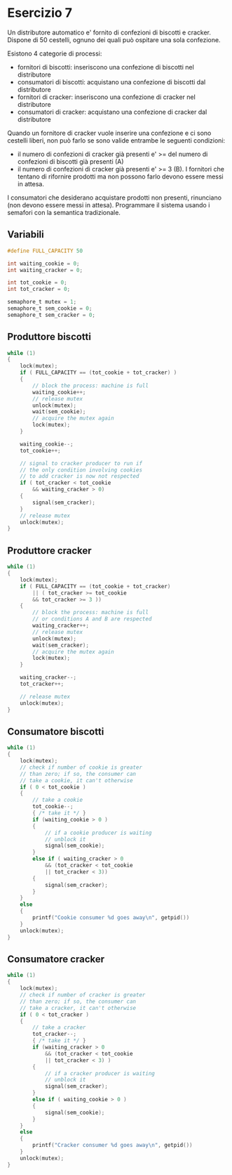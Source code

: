 # Esercizio 7

Un distributore automatico e' fornito di confezioni di biscotti e
cracker. Dispone di 50 cestelli, ognuno dei quali può ospitare una
sola confezione.

Esistono 4 categorie di processi:
- fornitori di biscotti: inseriscono una confezione di biscotti nel
distributore
- consumatori di biscotti: acquistano una confezione di biscotti dal
distributore
- fornitori di cracker: inseriscono una confezione di cracker nel
distributore
- consumatori di cracker: acquistano una confezione di cracker dal
distributore

Quando un fornitore di cracker vuole inserire una confezione e ci
sono cestelli liberi, non può farlo se sono valide entrambe le
seguenti condizioni:
- il numero di confezioni di cracker già presenti e' >= del numero
di confezioni di biscotti già presenti (A)
- il numero di confezioni di cracker già presenti e' >= 3 (B).
I fornitori che tentano di rifornire prodotti ma non possono farlo
devono essere messi in attesa.

I consumatori che desiderano acquistare prodotti non presenti,
rinunciano (non devono essere messi in attesa).
Programmare il sistema usando i semafori con la semantica
tradizionale.

## Variabili
```c
#define FULL_CAPACITY 50

int waiting_cookie = 0;
int waiting_cracker = 0;

int tot_cookie = 0;
int tot_cracker = 0;

semaphore_t mutex = 1;
semaphore_t sem_cookie = 0;
semaphore_t sem_cracker = 0;
```

## Produttore biscotti

```c
while (1)
{
    lock(mutex);
    if ( FULL_CAPACITY == (tot_cookie + tot_cracker) )
    {
        // block the process: machine is full
        waiting_cookie++;
        // release mutex
        unlock(mutex);
        wait(sem_cookie);
        // acquire the mutex again
        lock(mutex);
    }

    waiting_cookie--;
    tot_cookie++;

    // signal to cracker producer to run if
    // the only condition involving cookies
    // to add cracker is now not respected
    if ( tot_cracker < tot_cookie 
        && waiting_cracker > 0)
    {
        signal(sem_cracker);
    }
    // release mutex
    unlock(mutex);
}
```

## Produttore cracker

```c
while (1)
{
    lock(mutex);
    if ( FULL_CAPACITY == (tot_cookie + tot_cracker) 
        || ( tot_cracker >= tot_cookie 
        && tot_cracker >= 3 ))
    {
        // block the process: machine is full
        // or conditions A and B are respected
        waiting_cracker++;
        // release mutex
        unlock(mutex);
        wait(sem_cracker);
        // acquire the mutex again
        lock(mutex);
    }

    waiting_cracker--;
    tot_cracker++;

    // release mutex
    unlock(mutex);
}
```

## Consumatore biscotti

```c
while (1)
{
    lock(mutex);
    // check if number of cookie is greater
    // than zero; if so, the consumer can 
    // take a cookie, it can't otherwise
    if ( 0 < tot_cookie )
    {
        // take a cookie
        tot_cookie--; 
        { /* take it */ }
        if (waiting_cookie > 0 )
        {
            // if a cookie producer is waiting
            // unblock it
            signal(sem_cookie);
        }
        else if ( waiting_cracker > 0 
            && (tot_cracker < tot_cookie
            || tot_cracker < 3)) 
        {
            signal(sem_cracker);
        }
    }
    else
    {
        printf("Cookie consumer %d goes away\n", getpid())
    }
    unlock(mutex);
}
```

## Consumatore cracker

```c
while (1)
{
    lock(mutex);
    // check if number of cracker is greater
    // than zero; if so, the consumer can 
    // take a cracker, it can't otherwise
    if ( 0 < tot_cracker )
    {
        // take a cracker
        tot_cracker--; 
        { /* take it */ }
        if (waiting_cracker > 0 
            && (tot_cracker < tot_cookie
            || tot_cracker < 3) )
        {
            // if a cracker producer is waiting
            // unblock it
            signal(sem_cracker);
        }
        else if ( waiting_cookie > 0 ) 
        {
            signal(sem_cookie);
        }
    }
    else
    {
        printf("Cracker consumer %d goes away\n", getpid())
    }
    unlock(mutex);
}
```